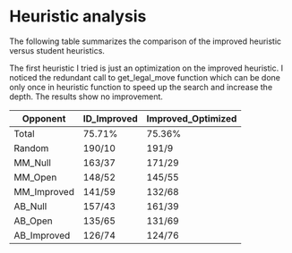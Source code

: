 
# Heuristic analysis

The following table summarizes the comparison of the improved heuristic versus student heuristics.

The first heuristic I tried is just an optimization on the improved heuristic. I noticed the redundant call to get_legal_move function which can be done only once in heuristic function to speed up the search and increase the depth. The results show no improvement.

Opponent | ID_Improved | Improved_Optimized
------- | ---------- | ---------
Total | 75.71%   | 75.36%
Random | 190/10 | 191/9
MM_Null | 163/37 | 171/29
MM_Open | 148/52 | 145/55
MM_Improved | 141/59 | 132/68
AB_Null | 157/43 | 161/39
AB_Open | 135/65 | 131/69
AB_Improved | 126/74 | 124/76
